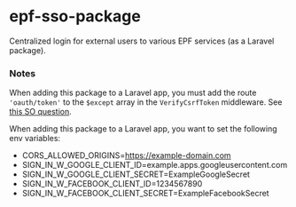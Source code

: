 # epf-sso-package
Centralized login for external users to various EPF services (as a Laravel package).

### Notes 
When adding this package to a Laravel app, you must add the route `'oauth/token'` to the `$except` array 
in the `VerifyCsrfToken` middleware. See [this SO question](https://stackoverflow.com/questions/33177674).

When adding this package to a Laravel app, you want to set the following env variables:

- CORS_ALLOWED_ORIGINS=https://example-domain.com 
- SIGN_IN_W_GOOGLE_CLIENT_ID=example.apps.googleusercontent.com
- SIGN_IN_W_GOOGLE_CLIENT_SECRET=ExampleGoogleSecret
- SIGN_IN_W_FACEBOOK_CLIENT_ID=1234567890
- SIGN_IN_W_FACEBOOK_CLIENT_SECRET=ExampleFacebookSecret
